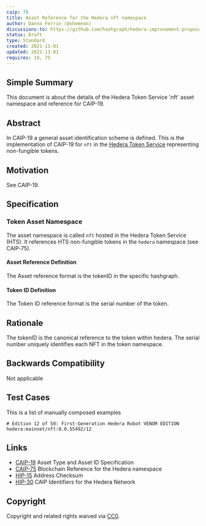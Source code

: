 ```yaml
---
caip: 78
title: Asset Reference for the Hedera nft namespace
author: Danno Ferrin (@shemnon)
discussions-to: https://github.com/hashgraph/hedera-improvement-proposal/discussions/169
status: Draft
type: Standard
created: 2021-11-01
updated: 2021-11-01
requires: 19, 75
---
```


## Simple Summary

This document is about the details of the Hedera Token Service 'nft' asset
namespace and reference for CAIP-19.

## Abstract

In CAIP-19 a general asset identification scheme is defined. This is the
implementation of CAIP-19 for `nft` in the
[Hedera Token Service](https://docs.hedera.com/guides/docs/integrating-a-hedera-token-service-token#hedera-token-service)
representing non-fungible tokens.

## Motivation

See CAIP-19.

## Specification

### Token Asset Namespace

The asset namespace is called `nft` hosted in the Hedera Token Service (HTS). It
references HTS non-fungible tokens in the `hedera` namespace (see CAIP-75).

#### Asset Reference Definition

The Asset reference format is the tokenID in the specific hashgraph.

#### Token ID Definition

The Token ID reference format is the serial number of the token.

## Rationale

The tokenID is the canonical reference to the token within hedera. The serial
number uniquely identifies each NFT in the token namespace.

## Backwards Compatibility

Not applicable

## Test Cases

This is a list of manually composed examples

```
# Edition 12 of 50: First-Generation Hedera Robot VENOM EDITION
hedera:mainnet/nft:0.0.55492/12
```

## Links

- [CAIP-19](./caip-19.md) Asset Type and Asset ID Specification
- [CAIP-75](./caip-75.md) Blockchain Reference for the Hedera namespace
- [HIP-15](https://github.com/hashgraph/hedera-improvement-proposal/blob/master/HIP/hip-15.md)
  Address Checksum
- [HIP-30](https://github.com/hashgraph/hedera-improvement-proposal/blob/master/HIP/hip-30.md)
  CAIP Identifiers for the Hedera Network

## Copyright

Copyright and related rights waived
via [CC0](https://creativecommons.org/publicdomain/zero/1.0/).
